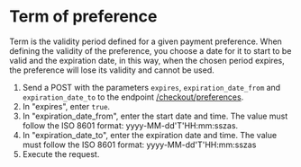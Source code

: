 # Term of preference
 
Term is the validity period defined for a given payment preference. When defining the validity of the preference, you choose a date for it to start to be valid and the expiration date, in this way, when the chosen period expires, the preference will lose its validity and cannot be used.
 
1. Send a POST with the parameters `expires`, `expiration_date_from` and `expiration_date_to` to the endpoint [/checkout/preferences](https://www.mercadopago[FAKER][URL][DOMAIN]/developers/en/reference/preferences/_checkout_preferences/post).
2. In "expires", enter `true`.
3. In "expiration_date_from", enter the start date and time. The value must follow the ISO 8601 format: yyyy-MM-dd'T'HH:mm:sszas.
4. In "expiration_date_to", enter the expiration date and time. The value must follow the ISO 8601 format: yyyy-MM-dd'T'HH:mm:sszas
5. Execute the request.